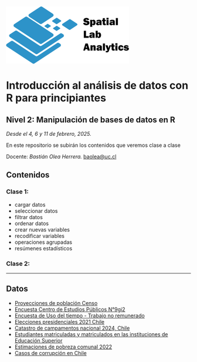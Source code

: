 [![](logo_spatialLab.png)](https://spatiallab.cl)

# Introducción al análisis de datos con R para principiantes
## Nivel 2: Manipulación de bases de datos en R

_Desde el 4, 6 y 11 de febrero, 2025._

En este repositorio se subirán los contenidos que veremos clase a clase

Docente: _Bastián Olea Herrera._ baolea@uc.cl


## Contenidos

### Clase 1:
- cargar datos
- seleccionar datos
- filtrar datos 
- ordenar datos 
- crear nuevas variables
- recodificar variables
- operaciones agrupadas
- resúmenes estadísticos


### Clase 2:


----

## Datos 
- [Proyecciones de población Censo](https://www.ine.gob.cl/estadisticas/sociales/demografia-y-vitales/proyecciones-de-poblacion)
- [Encuesta Centro de Estudios Públicos N°9gi2](https://www.cepchile.cl/encuesta/encuesta-cep-n-92/)
- [Encuesta de Uso del tiempo - Trabajo no remunerado](https://www.ine.gob.cl/estadisticas/sociales/genero/uso-del-tiempo)
- [Elecciones presidenciales 2021 Chile](https://github.com/bastianolea/presidenciales_2021_chile)
- [Catastro de campamentos nacional 2024, Chile](https://github.com/bastianolea/campamentos_chile)
- [Estudiantes matriculadas y matriculados en las instituciones de Educación Superior](https://www.mifuturo.cl/bases-de-datos-de-matriculados/)
- [Estimaciones de pobreza comunal 2022](https://bidat.midesof.cl/directorio/Pobreza%20comunal/estimaciones-de-pobreza-comunal-2022)
- [Casos de corrupción en Chile](https://github.com/bastianolea/corrupcion_chile)
